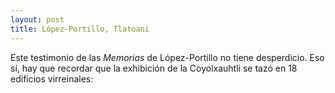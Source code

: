 ```yaml
---
layout: post
title: López-Portillo, Tlatoani
---
```


Este testimonio de las *Memorias* de López-Portillo no tiene desperdicio. Eso sí, hay que recordar que la exhibición de la Coyolxauhtli se tazó en 18 edificios virreinales:

